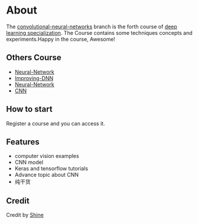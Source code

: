 About
==========
The [convolutional-neural-networks](https://www.coursera.org/learn/convolutional-neural-networks/home/welcome) branch is the forth course of  [deep learning specialization](https://www.coursera.org/specializations/deep-learning). The Course contains some techniques concepts and experiments.Happy in the course, Awesome!  

Others Course
--------------------------
- [Neural-Network](https://github.com/rh01/coursera_dl/tree/Neural-Network-dl)
- [Improving-DNN](https://github.com/rh01/coursera_dl/tree/Improving-DNN)
- [Neural-Network](https://github.com/rh01/coursera_dl/tree/Structuring-ML-Projects)
- [CNN](https://github.com/rh01/coursera_dl/)

How to start
--------------------------
Register a course and you can access it.

Features
------------------
- computer vision examples
- CNN model
- Keras and tensorflow tutorials
- Advance topic about CNN
- 纯干货

Credit
-----------
Credit by [Shine](http://github.com/rh01)
